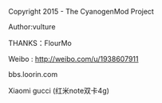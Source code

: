 Copyright 2015 - The CyanogenMod Project

Author:vulture

THANKS：FlourMo

Weibo : http://weibo.com/u/1938607911

bbs.loorin.com

Xiaomi gucci (红米note双卡4g)




